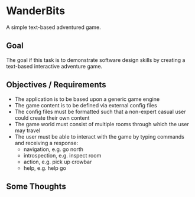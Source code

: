 WanderBits
==========

A simple text-based adventured game.

Goal
----

The goal if this task is to demonstrate software design skills by creating a text-based interactive adventure game.

Objectives / Requirements
-------------------------

- The application is to be based upon a generic game engine
- The game content is to be defined via external config files
- The config files must be formatted such that a non-expert casual user could create their own content
- The game world must consist of multiple rooms through which the user may travel
- The user must be able to interact with the game by typing commands and receiving a response:
   - navigation, e.g. go north
   - introspection, e.g. inspect room
   - action, e.g. pick up crowbar
   - help, e.g. help go

Some Thoughts
-------------

